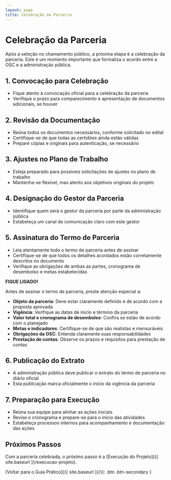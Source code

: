 ```yaml
---
layout: page
title: Celebração da Parceria
---
```


# Celebração da Parceria

Após a seleção no chamamento público, a próxima etapa é a celebração da parceria. Este é um momento importante que formaliza o acordo entre a OSC e a administração pública.

## 1. Convocação para Celebração

- Fique atento à convocação oficial para a celebração da parceria
- Verifique o prazo para comparecimento e apresentação de documentos adicionais, se houver

## 2. Revisão da Documentação

- Reúna todos os documentos necessários, conforme solicitado no edital
- Certifique-se de que todas as certidões ainda estão válidas
- Prepare cópias e originais para autenticação, se necessário

## 3. Ajustes no Plano de Trabalho

- Esteja preparado para possíveis solicitações de ajustes no plano de trabalho
- Mantenha-se flexível, mas atento aos objetivos originais do projeto

## 4. Designação do Gestor da Parceria

- Identifique quem será o gestor da parceria por parte da administração pública
- Estabeleça um canal de comunicação claro com este gestor

## 5. Assinatura do Termo de Parceria

- Leia atentamente todo o termo de parceria antes de assinar
- Certifique-se de que todos os detalhes acordados estão corretamente descritos no documento
- Verifique as obrigações de ambas as partes, cronograma de desembolso e metas estabelecidas

<div class="fique-ligado">

**FIQUE LIGADO!** 

Antes de assinar o termo de parceria, preste atenção especial a:

- **Objeto da parceria**: Deve estar claramente definido e de acordo com a proposta aprovada
- **Vigência**: Verifique as datas de início e término da parceria
- **Valor total e cronograma de desembolso**: Confira se estão de acordo com o planejado
- **Metas e indicadores**: Certifique-se de que são realistas e mensuráveis
- **Obrigações da OSC**: Entenda claramente suas responsabilidades
- **Prestação de contas**: Observe os prazos e requisitos para prestação de contas

</div>

## 6. Publicação do Extrato

- A administração pública deve publicar o extrato do termo de parceria no diário oficial
- Esta publicação marca oficialmente o início da vigência da parceria

## 7. Preparação para Execução

- Reúna sua equipe para alinhar as ações iniciais
- Revise o cronograma e prepare-se para o início das atividades
- Estabeleça processos internos para acompanhamento e documentação das ações

## Próximos Passos

Com a parceria celebrada, o próximo passo é a [Execução do Projeto]({{ site.baseurl }}/execucao-projeto).

[Voltar para o Guia Prático]({{ site.baseurl }}/){: .btn .btn-secondary }

